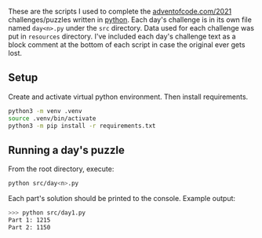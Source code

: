 These are the scripts I used to complete the [adventofcode.com/2021](https://adventofcode.com/2021) challenges/puzzles written in [python](https://python.org). 
Each day's challenge is in its own file named `day<n>.py` under the `src` directory. Data used for each challenge was put in `resources` directory. I've included each day's challenge text as a block comment at the bottom of each script in case the original ever gets lost.

## Setup
Create and activate virtual python environment. Then install requirements.
```bash
python3 -m venv .venv
source .venv/bin/activate
python3 -m pip install -r requirements.txt
```

## Running a day's puzzle
From the root directory, execute:
```bash
python src/day<n>.py
```
Each part's solution should be printed to the console. Example output:
```bash
>>> python src/day1.py
Part 1: 1215
Part 2: 1150
```